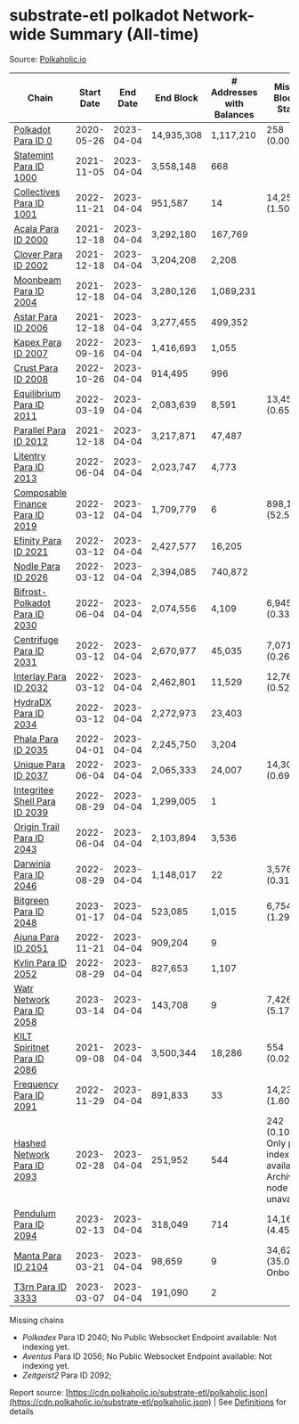 # substrate-etl polkadot Network-wide Summary (All-time)

Source: [Polkaholic.io](https://polkaholic.io)


| Chain            | Start Date | End Date | End Block | # Addresses with Balances | Missing Blocks / Status |
| ---------------- | ---------- | ---------| --------- | ------------------------- | ----------------------- |
| [Polkadot Para ID 0](/polkadot/0-polkadot) | 2020-05-26 | 2023-04-04 | 14,935,308 |  1,117,210 | 258 (0.00%)  |
| [Statemint Para ID 1000](/polkadot/1000-statemint) | 2021-11-05 | 2023-04-04 | 3,558,148 |  668 |    |
| [Collectives Para ID 1001](/polkadot/1001-collectives) | 2022-11-21 | 2023-04-04 | 951,587 |  14 | 14,253 (1.50%)  |
| [Acala Para ID 2000](/polkadot/2000-acala) | 2021-12-18 | 2023-04-04 | 3,292,180 |  167,769 |    |
| [Clover Para ID 2002](/polkadot/2002-clover) | 2021-12-18 | 2023-04-04 | 3,204,208 |  2,208 |    |
| [Moonbeam Para ID 2004](/polkadot/2004-moonbeam) | 2021-12-18 | 2023-04-04 | 3,280,126 |  1,089,231 |    |
| [Astar Para ID 2006](/polkadot/2006-astar) | 2021-12-18 | 2023-04-04 | 3,277,455 |  499,352 |    |
| [Kapex Para ID 2007](/polkadot/2007-kapex) | 2022-09-16 | 2023-04-04 | 1,416,693 |  1,055 |    |
| [Crust Para ID 2008](/polkadot/2008-crust) | 2022-10-26 | 2023-04-04 | 914,495 |  996 |    |
| [Equilibrium Para ID 2011](/polkadot/2011-equilibrium) | 2022-03-19 | 2023-04-04 | 2,083,639 |  8,591 | 13,459 (0.65%)  |
| [Parallel Para ID 2012](/polkadot/2012-parallel) | 2021-12-18 | 2023-04-04 | 3,217,871 |  47,487 |    |
| [Litentry Para ID 2013](/polkadot/2013-litentry) | 2022-06-04 | 2023-04-04 | 2,023,747 |  4,773 |    |
| [Composable Finance Para ID 2019](/polkadot/2019-composable) | 2022-03-12 | 2023-04-04 | 1,709,779 |  6 | 898,190 (52.53%)  |
| [Efinity Para ID 2021](/polkadot/2021-efinity) | 2022-03-12 | 2023-04-04 | 2,427,577 |  16,205 |    |
| [Nodle Para ID 2026](/polkadot/2026-nodle) | 2022-03-12 | 2023-04-04 | 2,394,085 |  740,872 |    |
| [Bifrost-Polkadot Para ID 2030](/polkadot/2030-bifrost-dot) | 2022-06-04 | 2023-04-04 | 2,074,556 |  4,109 | 6,945 (0.33%)  |
| [Centrifuge Para ID 2031](/polkadot/2031-centrifuge) | 2022-03-12 | 2023-04-04 | 2,670,977 |  45,035 | 7,071 (0.26%)  |
| [Interlay Para ID 2032](/polkadot/2032-interlay) | 2022-03-12 | 2023-04-04 | 2,462,801 |  11,529 | 12,765 (0.52%)  |
| [HydraDX Para ID 2034](/polkadot/2034-hydradx) | 2022-03-12 | 2023-04-04 | 2,272,973 |  23,403 |    |
| [Phala Para ID 2035](/polkadot/2035-phala) | 2022-04-01 | 2023-04-04 | 2,245,750 |  3,204 |    |
| [Unique Para ID 2037](/polkadot/2037-unique) | 2022-06-04 | 2023-04-04 | 2,065,333 |  24,007 | 14,301 (0.69%)  |
| [Integritee Shell Para ID 2039](/polkadot/2039-integritee-shell) | 2022-08-29 | 2023-04-04 | 1,299,005 |  1 |    |
| [Origin Trail Para ID 2043](/polkadot/2043-origintrail) | 2022-06-04 | 2023-04-04 | 2,103,894 |  3,536 |    |
| [Darwinia Para ID 2046](/polkadot/2046-darwinia) | 2022-08-29 | 2023-04-04 | 1,148,017 |  22 | 3,576 (0.31%)  |
| [Bitgreen Para ID 2048](/polkadot/2048-bitgreen) | 2023-01-17 | 2023-04-04 | 523,085 |  1,015 | 6,754 (1.29%)  |
| [Ajuna Para ID 2051](/polkadot/2051-ajuna) | 2022-11-21 | 2023-04-04 | 909,204 |  9 |    |
| [Kylin Para ID 2052](/polkadot/2052-kylin) | 2022-08-29 | 2023-04-04 | 827,653 |  1,107 |    |
| [Watr Network Para ID 2058](/polkadot/2058-watr) | 2023-03-14 | 2023-04-04 | 143,708 |  9 | 7,426 (5.17%)  |
| [KILT Spiritnet Para ID 2086](/polkadot/2086-kilt) | 2021-09-08 | 2023-04-04 | 3,500,344 |  18,286 | 554 (0.02%)  |
| [Frequency Para ID 2091](/polkadot/2091-frequency) | 2022-11-29 | 2023-04-04 | 891,833 |  33 | 14,231 (1.60%)  |
| [Hashed Network Para ID 2093](/polkadot/2093-hashed) | 2023-02-28 | 2023-04-04 | 251,952 |  544 | 242 (0.10%) Only partial index available: Archive node unavailable |
| [Pendulum Para ID 2094](/polkadot/2094-pendulum) | 2023-02-13 | 2023-04-04 | 318,049 |  714 | 14,163 (4.45%)  |
| [Manta Para ID 2104](/polkadot/2104-manta) | 2023-03-21 | 2023-04-04 | 98,659 |  9 | 34,621 (35.09%) Onboarding |
| [T3rn Para ID 3333](/polkadot/3333-t3rn) | 2023-03-07 | 2023-04-04 | 191,090 |  2 |    |

Missing chains


* *Polkadex* Para ID 2040; No Public Websocket Endpoint available: Not indexing yet.
* *Aventus* Para ID 2056; No Public Websocket Endpoint available: Not indexing yet.
* *Zeitgeist2* Para ID 2092; 

Report source: [https://cdn.polkaholic.io/substrate-etl/polkaholic.json](https://cdn.polkaholic.io/substrate-etl/polkaholic.json) | See [Definitions](/DEFINITIONS.md) for details

